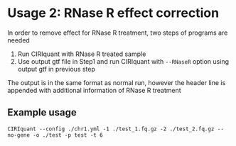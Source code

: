 
# Usage 2: RNase R effect correction

In order to remove effect for RNase R treatment, two steps of programs are needed

1. Run CIRIquant with RNase R treated sample
2. Use output gtf file in Step1 and run CIRIquant with `--RNaseR` option using output gtf in previous step

The output is in the same format as normal run, however the header line is appended with additional 
information of RNase R treatment

## Example usage

```
CIRIquant --config ./chr1.yml -1 ./test_1.fq.gz -2 ./test_2.fq.gz --no-gene -o ./test -p test -t 6
```